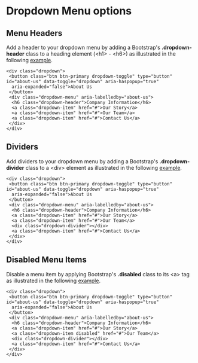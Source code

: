 
# Dropdown Menu options

## Menu Headers

Add a header to your dropdown menu by adding a Bootstrap's **.dropdown-header** class to a heading element (&lt;h1&gt; - &lt;h6&gt;)
as illustrated in the following <a href="archives/Class Htmls/ex2.html" target = "_blank">example</a>.

~~~
<div class="dropdown">
 <button class="btn btn-primary dropdown-toggle" type="button" id="about-us" data-toggle="dropdown" aria-haspopup="true"
  aria-expanded="false">About Us
 </button>
 <div class="dropdown-menu" aria-labelledby="about-us">
  <h6 class="dropdown-header">Company Information</h6>
  <a class="dropdown-item" href="#">Our Story</a>
  <a class="dropdown-item" href="#">Our Team</a>
  <a class="dropdown-item" href="#">Contact Us</a>
 </div>
</div>
~~~

## Dividers

Add dividers to your dropdown menu by adding a Bootstrap's **.dropdown-divider** class to a &lt;div&gt; element as
illustrated in the following <a href="archives/Class Htmls/ex3.html" target = "_blank">example</a>.

~~~
<div class="dropdown">
 <button class="btn btn-primary dropdown-toggle" type="button" id="about-us" data-toggle="dropdown" aria-haspopup="true"
  aria-expanded="false">About Us
 </button>
 <div class="dropdown-menu" aria-labelledby="about-us">
  <h6 class="dropdown-header">Company Information</h6>
  <a class="dropdown-item" href="#">Our Story</a>
  <a class="dropdown-item" href="#">Our Team</a>
  <div class="dropdown-divider"></div>
  <a class="dropdown-item" href="#">Contact Us</a>
 </div>
</div>
~~~

## Disabled Menu Items

Disable a menu item by applying Bootstrap's **.disabled** class to its &lt;a&gt; tag as
illustrated in the following <a href="archives/Class Htmls/ex4.html" target = "_blank">example</a>.

~~~
<div class="dropdown">
 <button class="btn btn-primary dropdown-toggle" type="button" id="about-us" data-toggle="dropdown" aria-haspopup="true"
  aria-expanded="false">About Us
 </button>
 <div class="dropdown-menu" aria-labelledby="about-us">
  <h6 class="dropdown-header">Company Information</h6>
  <a class="dropdown-item" href="#">Our Story</a>
  <a class="dropdown-item disabled" href="#">Our Team</a>
  <div class="dropdown-divider"></div>
  <a class="dropdown-item" href="#">Contact Us</a>
 </div>
</div>
~~~
